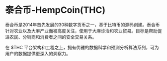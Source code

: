 # 

# 泰合币-HempCoin(THC)

泰合币是2014年首先发展的30种数字货币之一，基于比特币的源码创建。泰合币针对农业以及大麻产业而被高度关注，使用于大麻诊治和农业贸易。目标是帮助促进农民、分销商和消费者之间的安全交易关系。

在 $THC 平台架构和工程之上，拥有优雅的数据科学和预测分析算法系列，可为用户的数据提供更深入的洞察力。



